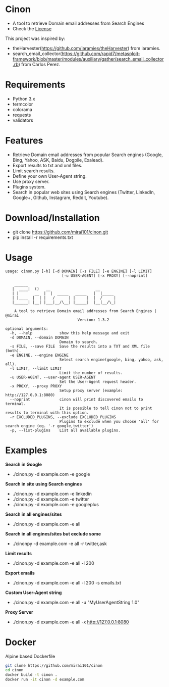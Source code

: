 Cinon
====
* A tool to retrieve Domain email addresses from Search Engines
* Check the [License](https://github.com/mirai/cinon/blob/master/LICENSE)

This project was inspired by:
* theHarvester(https://github.com/laramies/theHarvester) from laramies.
* search_email_collector(https://github.com/rapid7/metasploit-framework/blob/master/modules/auxiliary/gather/search_email_collector.rb) from Carlos Perez.


Requirements
=====
* Python 3.x
* termcolor
* colorama
* requests
* validators


Features
=====
* Retrieve Domain email addresses from popular Search engines (Google, Bing, Yahoo, ASK, Baidu, Dogpile, Exalead).
* Export results to txt and xml files.
* Limit search results.
* Define your own User-Agent string.
* Use proxy server.
* Plugins system.
* Search in popular web sites using Search engines (Twitter, LinkedIn, Google+, Github, Instagram, Reddit, Youtube).


Download/Installation
====
* git clone https://github.com/mirai101/cinon.git
* pip install -r requirements.txt


Usage
=====
```
usage: cinon.py [-h] [-d DOMAIN] [-s FILE] [-e ENGINE] [-l LIMIT]
                         [-u USER-AGENT] [-x PROXY] [--noprint]

    ______
   |  ____|  ()   __                    __
   | |       __  |  |  _____   _____   |  |_____
   | |____  |  | |   /      | |     |  |  /     |
   |______| |__| |___|__/\__| |_____|  |__|__/\_|

    A tool to retrieve Domain email addresses from Search Engines | @mirai
                                Version: 1.3.2

optional arguments:
  -h, --help            show this help message and exit
  -d DOMAIN, --domain DOMAIN
                        Domain to search.
  -s FILE, --save FILE  Save the results into a TXT and XML file (both).
  -e ENGINE, --engine ENGINE
                        Select search engine(google, bing, yahoo, ask, all).
  -l LIMIT, --limit LIMIT
                        Limit the number of results.
  -u USER-AGENT, --user-agent USER-AGENT
                        Set the User-Agent request header.
  -x PROXY, --proxy PROXY
                        Setup proxy server (example: http://127.0.0.1:8080)
  --noprint             cinon will print discovered emails to terminal. 
						It is possible to tell cinon not to print results to terminal with this option.
  -r EXCLUDED_PLUGINS, --exclude EXCLUDED_PLUGINS
                        Plugins to exclude when you choose 'all' for search engine (eg. '-r google,twitter')
  -p, --list-plugins    List all available plugins.
```


Examples
=====
**Search in Google**
* ./cinon.py -d example.com -e google

**Search in site using Search engines**
* ./cinon.py -d example.com -e linkedin
* ./cinon.py -d example.com -e twitter
* ./cinon.py -d example.com -e googleplus

**Search in all engines/sites**
* ./cinon.py -d example.com -e all

**Search in all engines/sites but exclude some**
* ./cinonpy -d example.com -e all -r twitter,ask

**Limit results**
* ./cinon.py -d example.com -e all -l 200

**Export emails**
* ./cinon.py -d example.com -e all -l 200 -s emails.txt

**Custom User-Agent string**
* ./cinon.py -d example.com -e all -u "MyUserAgentString 1.0"

**Proxy Server**
* ./cinon.py -d example.com -e all -x http://127.0.0.1:8080 

Docker
=====
Alpine based Dockerfile
```bash
git clone https://github.com/mirai101/cinon
cd cinon
docker build -t cinon .
docker run -it cinon -d example.com
```
